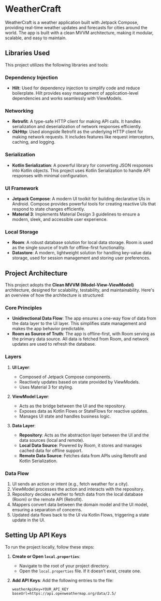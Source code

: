 # WeatherCraft

WeatherCraft is a weather application built with Jetpack Compose, providing real-time weather updates and forecasts for cities around the world. The app is built with a clean MVVM architecture, making it modular, scalable, and easy to maintain.

## Libraries Used

This project utilizes the following libraries and tools:

### Dependency Injection
- **Hilt**: Used for dependency injection to simplify code and reduce boilerplate. Hilt provides easy management of application-level dependencies and works seamlessly with ViewModels.

### Networking
- **Retrofit**: A type-safe HTTP client for making API calls. It handles serialization and deserialization of network responses efficiently.
- **OkHttp**: Used alongside Retrofit as the underlying HTTP client for making network requests. It includes features like request interceptors, caching, and logging.

### Serialization
- **Kotlin Serialization**: A powerful library for converting JSON responses into Kotlin objects. This project uses Kotlin Serialization to handle API responses with minimal configuration.

### UI Framework
- **Jetpack Compose**: A modern UI toolkit for building declarative UIs in Android. Compose provides powerful tools for creating reactive UIs that respond to state changes efficiently.
- **Material 3**: Implements Material Design 3 guidelines to ensure a modern, sleek, and accessible user experience.

### Local Storage
- **Room**: A robust database solution for local data storage. Room is used as the single source of truth for offline-first functionality.
- **Datastore**: A modern, lightweight solution for handling key-value data storage, used for session management and storing user preferences.

## Project Architecture

This project adopts the **Clean MVVM (Model-View-ViewModel)** architecture, designed for scalability, testability, and maintainability. Here's an overview of how the architecture is structured:

### Core Principles
- **Unidirectional Data Flow**: The app ensures a one-way flow of data from the data layer to the UI layer. This simplifies state management and makes the app behavior predictable.
- **Room as Source of Truth**: The app is offline-first, with Room serving as the primary data source. All data is fetched from Room, and network updates are used to refresh the database.

### Layers
1. **UI Layer**:
    - Composed of Jetpack Compose components.
    - Reactively updates based on state provided by ViewModels.
    - Uses Material 3 for styling.

2. **ViewModel Layer**:
    - Acts as the bridge between the UI and the repository.
    - Exposes data as Kotlin Flows or StateFlows for reactive updates.
    - Manages UI state and handles business logic.

3. **Data Layer**:
    - **Repository**: Acts as the abstraction layer between the UI and the data sources (local and remote).
    - **Local Data Source**: Powered by Room, it stores and manages cached data for offline support.
    - **Remote Data Source**: Fetches data from APIs using Retrofit and Kotlin Serialization.

### Data Flow
1. UI sends an action or intent (e.g., fetch weather for a city).
2. ViewModel processes the action and interacts with the repository.
3. Repository decides whether to fetch data from the local database (Room) or the remote API (Retrofit).
4. Mappers convert data between the domain model and the UI model, ensuring a separation of concerns.
5. Updated data flows back to the UI via Kotlin Flows, triggering a state update in the UI.

## Setting Up API Keys

To run the project locally, follow these steps:

1. **Create or Open `local.properties`**:
    - Navigate to the root of your project directory.
    - Open the `local.properties` file. If it doesn’t exist, create one.

2. **Add API Keys**:
   Add the following entries to the file:

   ```properties
   weatherApiKey=YOUR_API_KEY
   baseUrl=https://api.openweathermap.org/data/2.5/